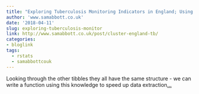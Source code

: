 ```yaml
---
title: "Exploring Tuberculosis Monitoring Indicators in England; Using Dimension Reduction and Clustering"
author: 'www.samabbott.co.uk'
date: '2018-04-11'
slug: exploring-tuberculosis-monitor
link: http://www.samabbott.co.uk/post/cluster-england-tb/
categories:
- bloglink
tags:
  - rstats
  - samabbottcouk
---
```


Looking through the other tibbles they all have the same structure - we can write a function using this knowledge to speed up data extraction[... <i class="fas fa-external-link-alt"></i>](http://www.samabbott.co.uk/post/cluster-england-tb/)

